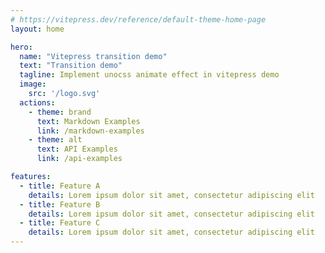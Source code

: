 ```yaml
---
# https://vitepress.dev/reference/default-theme-home-page
layout: home

hero:
  name: "Vitepress transition demo"
  text: "Transition demo"
  tagline: Implement unocss animate effect in vitepress demo
  image:
    src: '/logo.svg'
  actions:
    - theme: brand
      text: Markdown Examples
      link: /markdown-examples
    - theme: alt
      text: API Examples
      link: /api-examples

features:
  - title: Feature A
    details: Lorem ipsum dolor sit amet, consectetur adipiscing elit
  - title: Feature B
    details: Lorem ipsum dolor sit amet, consectetur adipiscing elit
  - title: Feature C
    details: Lorem ipsum dolor sit amet, consectetur adipiscing elit
---
```


